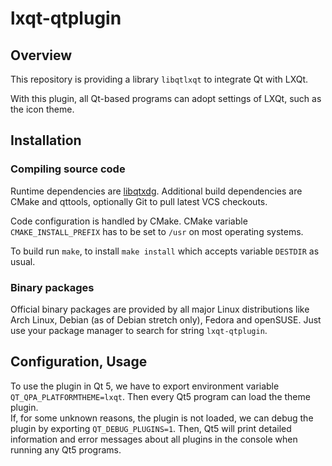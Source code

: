 # lxqt-qtplugin

## Overview

This repository is providing a library `libqtlxqt` to integrate Qt with LXQt.

With this plugin, all Qt-based programs can adopt settings of LXQt, such as the icon theme.

## Installation

### Compiling source code

Runtime dependencies are [libqtxdg](https://github.com/lxqt/libqtxdg).
Additional build dependencies are CMake and qttools, optionally Git to pull latest VCS checkouts.   

Code configuration is handled by CMake. CMake variable `CMAKE_INSTALL_PREFIX` has to be set to `/usr` on most operating systems.   

To build run `make`, to install `make install` which accepts variable `DESTDIR` as usual.   

### Binary packages

Official binary packages are provided by all major Linux distributions like Arch Linux, Debian (as of Debian stretch only), Fedora and openSUSE. Just use your package manager to search for string `lxqt-qtplugin`.

## Configuration, Usage

To use the plugin in Qt 5, we have to export environment variable `QT_QPA_PLATFORMTHEME=lxqt`. Then every Qt5 program can load the theme plugin.   
If, for some unknown reasons, the plugin is not loaded, we can debug the plugin by exporting `QT_DEBUG_PLUGINS=1`. Then, Qt5 will print detailed information and error messages about all plugins in the console when running any Qt5 programs.
